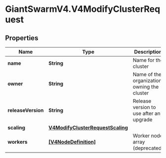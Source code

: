 # GiantSwarmV4.V4ModifyClusterRequest

## Properties
Name | Type | Description | Notes
------------ | ------------- | ------------- | -------------
**name** | **String** | Name for the cluster | [optional] 
**owner** | **String** | Name of the organization owning the cluster | [optional] 
**releaseVersion** | **String** | Release version to use after an upgrade | [optional] 
**scaling** | [**V4ModifyClusterRequestScaling**](V4ModifyClusterRequestScaling.md) |  | [optional] 
**workers** | [**[V4NodeDefinition]**](V4NodeDefinition.md) | Worker node array (deprecated) | [optional] 


